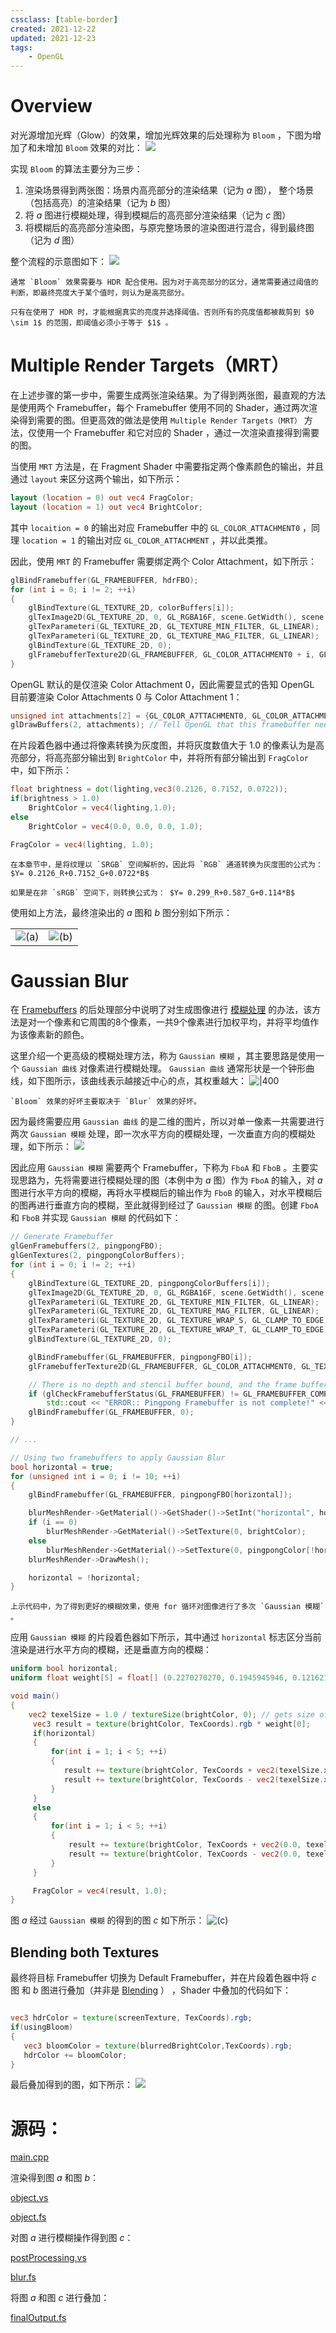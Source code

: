 ```yaml
---
cssclass: [table-border]
created: 2021-12-22
updated: 2021-12-23
tags:
    - OpenGL
---
```

# Overview

对光源增加光辉（Glow）的效果，增加光辉效果的后处理称为 `Bloom` ，下图为增加了和未增加 `Bloom` 效果的对比：
![](assets/Learn%20OpenGL%20-%20Ch%2032%20Bloom/Untitled.png)

实现 `Bloom` 的算法主要分为三步：

1.  渲染场景得到两张图：场景内高亮部分的渲染结果（记为 $a$ 图）， 整个场景（包括高亮）的渲染结果（记为 $b$ 图）
2.  将 $a$ 图进行模糊处理，得到模糊后的高亮部分渲染结果（记为 $c$ 图）
3.  将模糊后的高亮部分渲染图，与原完整场景的渲染图进行混合，得到最终图（记为 $d$ 图）

整个流程的示意图如下：
![](assets/Learn%20OpenGL%20-%20Ch%2032%20Bloom/Untitled%201.png)

```ad-note
通常 `Bloom` 效果需要与 HDR 配合使用。因为对于高亮部分的区分，通常需要通过阈值的判断，即最终亮度大于某个值时，则认为是高亮部分。

只有在使用了 HDR 时，才能根据真实的亮度并选择阈值。否则所有的亮度值都被裁剪到 $0 \sim 1$ 的范围，即阈值必须小于等于 $1$ 。
```

# Multiple Render Targets（MRT）

在上述步骤的第一步中，需要生成两张渲染结果。为了得到两张图，最直观的方法是使用两个 Framebuffer，每个 Framebuffer 使用不同的 Shader，通过两次渲染得到需要的图。但更高效的做法是使用 `Multiple Render Targets（MRT）` 方法，仅使用一个 Framebuffer 和它对应的 Shader ，通过一次渲染直接得到需要的图。

当使用 `MRT` 方法是，在 Fragment Shader 中需要指定两个像素颜色的输出，并且通过 `layout` 来区分这两个输出，如下所示：

```glsl
layout (location = 0) out vec4 FragColor;
layout (location = 1) out vec4 BrightColor;
```

其中 `locaition = 0` 的输出对应 Framebuffer 中的 `GL_COLOR_ATTACHMENT0` ，同理 `location = 1` 的输出对应 `GL_COLOR_ATTACHMENT` ，并以此类推。

因此，使用 `MRT` 的 Framebuffer 需要绑定两个 Color Attachment，如下所示：

```cpp
glBindFramebuffer(GL_FRAMEBUFFER, hdrFBO);
for (int i = 0; i != 2; ++i)
{
    glBindTexture(GL_TEXTURE_2D, colorBuffers[i]);
    glTexImage2D(GL_TEXTURE_2D, 0, GL_RGBA16F, scene.GetWidth(), scene.GetHeight(), 0, GL_RGBA, GL_FLOAT, NULL);
    glTexParameteri(GL_TEXTURE_2D, GL_TEXTURE_MIN_FILTER, GL_LINEAR);
    glTexParameteri(GL_TEXTURE_2D, GL_TEXTURE_MAG_FILTER, GL_LINEAR);
    glBindTexture(GL_TEXTURE_2D, 0);
    glFramebufferTexture2D(GL_FRAMEBUFFER, GL_COLOR_ATTACHMENT0 + i, GL_TEXTURE_2D, colorBuffers[i], 0);
}
```

OpenGL 默认的是仅渲染 Color Attachment 0，因此需要显式的告知 OpenGL 目前要渲染 Color Attachments 0 与 Color Attachment 1：

```cpp
unsigned int attachments[2] = {GL_COLOR_A7TTACHMENT0, GL_COLOR_ATTACHMENT1};
glDrawBuffers(2, attachments); // Tell OpenGL that this framebuffer needs draw two color attachment
```

在片段着色器中通过将像素转换为灰度图，并将灰度数值大于 $1.0$ 的像素认为是高亮部分，将高亮部分输出到 `BrightColor` 中，并将所有部分输出到 `FragColor` 中，如下所示：

```glsl
float brightness = dot(lighting,vec3(0.2126, 0.7152, 0.0722));
if(brightness > 1.0)
    BrightColor = vec4(lighting,1.0);
else
    BrightColor = vec4(0.0, 0.0, 0.0, 1.0);

FragColor = vec4(lighting, 1.0);
```

```ad-note
在本章节中，是将纹理以 `SRGB` 空间解析的，因此将 `RGB` 通道转换为灰度图的公式为： $Y= 0.2126_R+0.7152_G+0.0722*B$

如果是在非 `sRGB` 空间下，则转换公式为： $Y= 0.299_R+0.587_G+0.114*B$
```

使用如上方法，最终渲染出的 $a$ 图和 $b$ 图分别如下所示：

|                                                                   |                                                                   |
| ----------------------------------------------------------------- | ----------------------------------------------------------------- |
| ![(a)](assets/Learn%20OpenGL%20-%20Ch%2032%20Bloom/Untitled%202.png) | ![(b)](assets/Learn%20OpenGL%20-%20Ch%2032%20Bloom/Untitled%203.png) |

# Gaussian Blur

在 [Framebuffers](Learn%20OpenGL%20-%20Ch%2019%20Framebuffers.md)  的后处理部分中说明了对生成图像进行 [模糊处理](Learn%20OpenGL%20-%20Ch%2019%20Framebuffers.md#后处理) 的办法，该方法是对一个像素和它周围的8个像素，一共9个像素进行加权平均，并将平均值作为该像素新的颜色。

这里介绍一个更高级的模糊处理方法，称为 `Gaussian 模糊` ，其主要思路是使用一个 `Gaussian 曲线` 对像素进行模糊处理。 `Gaussian 曲线` 通常形状是一个钟形曲线，如下图所示，该曲线表示越接近中心的点，其权重越大：
![|400](assets/Learn%20OpenGL%20-%20Ch%2032%20Bloom/Untitled%204.png)

```ad-tip
`Bloom` 效果的好坏主要取决于 `Blur` 效果的好坏。
```

因为最终需要应用 `Gaussian 曲线` 的是二维的图片，所以对单一像素一共需要进行两次 `Gaussian 模糊` 处理，即一次水平方向的模糊处理，一次垂直方向的模糊处理，如下所示：
![](assets/Learn%20OpenGL%20-%20Ch%2032%20Bloom/Untitled%205.png)

因此应用 `Gaussian 模糊` 需要两个 Framebuffer，下称为 `FboA` 和 `FboB` 。主要实现思路为，先将需要进行模糊处理的图（本例中为 $a$ 图）作为 `FboA` 的输入，对 $a$ 图进行水平方向的模糊，再将水平模糊后的输出作为 `FboB` 的输入，对水平模糊后的图再进行垂直方向的模糊，至此就得到经过了 `Gaussian 模糊` 的图。创建 `FboA` 和 `FboB` 并实现 `Gaussian 模糊` 的代码如下：

```cpp
// Generate Framebuffer
glGenFramebuffers(2, pingpongFBO);
glGenTextures(2, pingpongColorBuffers);
for (int i = 0; i != 2; ++i)
{
    glBindTexture(GL_TEXTURE_2D, pingpongColorBuffers[i]);
    glTexImage2D(GL_TEXTURE_2D, 0, GL_RGBA16F, scene.GetWidth(), scene.GetHeight(), 0, GL_RGBA, GL_FLOAT, NULL);
    glTexParameteri(GL_TEXTURE_2D, GL_TEXTURE_MIN_FILTER, GL_LINEAR);
    glTexParameteri(GL_TEXTURE_2D, GL_TEXTURE_MAG_FILTER, GL_LINEAR);
    glTexParameteri(GL_TEXTURE_2D, GL_TEXTURE_WRAP_S, GL_CLAMP_TO_EDGE); // Clamp to the edge as the blur filter would otherwise sample repeated texture values!
    glTexParameteri(GL_TEXTURE_2D, GL_TEXTURE_WRAP_T, GL_CLAMP_TO_EDGE);
    glBindTexture(GL_TEXTURE_2D, 0);

    glBindFramebuffer(GL_FRAMEBUFFER, pingpongFBO[i]);
    glFramebufferTexture2D(GL_FRAMEBUFFER, GL_COLOR_ATTACHMENT0, GL_TEXTURE_2D, pingpongColorBuffers[i], 0);

    // There is no depth and stencil buffer bound, and the frame buffer is still complete
    if (glCheckFramebufferStatus(GL_FRAMEBUFFER) != GL_FRAMEBUFFER_COMPLETE)
        std::cout << "ERROR:: Pingpong Framebuffer is not complete!" << std::endl;
    glBindFramebuffer(GL_FRAMEBUFFER, 0);
}

// ...

// Using two framebuffers to apply Gaussian Blur
bool horizontal = true;
for (unsigned int i = 0; i != 10; ++i)
{
    glBindFramebuffer(GL_FRAMEBUFFER, pingpongFBO[horizontal]);

    blurMeshRender->GetMaterial()->GetShader()->SetInt("horizontal", horizontal);
    if (i == 0)
        blurMeshRender->GetMaterial()->SetTexture(0, brightColor);
    else
        blurMeshRender->GetMaterial()->SetTexture(0, pingpongColor[!horizontal]);
    blurMeshRender->DrawMesh();

    horizontal = !horizontal;
}
```

```ad-note
上示代码中，为了得到更好的模糊效果，使用 for 循环对图像进行了多次 `Gaussian 模糊` 。
```

应用 `Gaussian 模糊` 的片段着色器如下所示，其中通过 `horizontal` 标志区分当前渲染是进行水平方向的模糊，还是垂直方向的模糊：

```glsl
uniform bool horizontal;
uniform float weight[5] = float[] (0.2270270270, 0.1945945946, 0.1216216216, 0.0540540541, 0.0162162162);

void main()
{
    vec2 texelSize = 1.0 / textureSize(brightColor, 0); // gets size of single texel
     vec3 result = texture(brightColor, TexCoords).rgb * weight[0];
     if(horizontal)
     {
         for(int i = 1; i < 5; ++i)
         {
            result += texture(brightColor, TexCoords + vec2(texelSize.x * i, 0.0)).rgb * weight[i]; // Right part
            result += texture(brightColor, TexCoords - vec2(texelSize.x * i, 0.0)).rgb * weight[i]; // Left part
         }
     }
     else
     {
         for(int i = 1; i < 5; ++i)
         {
             result += texture(brightColor, TexCoords + vec2(0.0, texelSize.y * i)).rgb * weight[i]; // Up part
             result += texture(brightColor, TexCoords - vec2(0.0, texelSize.y * i)).rgb * weight[i]; // Down Part
         }
     }

     FragColor = vec4(result, 1.0);
}
```

图 $a$ 经过 `Gaussian 模糊` 的得到的图 $c$ 如下所示：
![(c)](assets/Learn%20OpenGL%20-%20Ch%2032%20Bloom/Untitled%206.png)

## Blending both Textures

最终将目标 Framebuffer 切换为 Default Framebuffer，并在片段着色器中将 $c$ 图 和 $b$ 图进行叠加（并非是 [Blending](Learn%20OpenGL%20-%20Ch%2017%20Blending.md) ） ，Shader 中叠加的代码如下：

```glsl

vec3 hdrColor = texture(screenTexture, TexCoords).rgb;
if(usingBloom)
{
   vec3 bloomColor = texture(blurredBrightColor,TexCoords).rgb;
   hdrColor += bloomColor;
}
```

最后叠加得到的图，如下所示：
![](assets/Learn%20OpenGL%20-%20Ch%2032%20Bloom/Untitled%207.png)


# 源码：

[main.cpp](https://www.notion.so/main-cpp-3566af2a887443b2892e1e49749aa950)

渲染得到图 $a$ 和图 $b$：

[object.vs](https://www.notion.so/object-vs-1d763a0fc7fd44acbfed3b302c4d8f4a)

[object.fs](https://www.notion.so/object-fs-e71bfc4195664cb5ad80e060d2d761fa)

对图 $a$ 进行模糊操作得到图 $c$：

[postProcessing.vs](https://www.notion.so/postProcessing-vs-19d3be31053d461e8409e9c23fed42b7)

[blur.fs](https://www.notion.so/blur-fs-7403576398c04be68bfba9f99fa4396c)

将图 $a$ 和图 $c$ 进行叠加：

[finalOutput.fs](https://www.notion.so/finalOutput-fs-537715e97d8b4b11aab28cdfbbe86c4c)